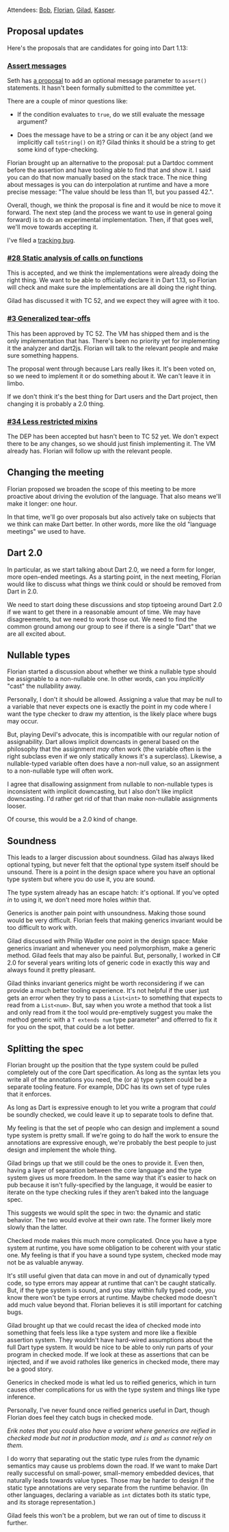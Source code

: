 Attendees: [Bob][], [Florian][], [Gilad][], [Kasper][].

[bob]: https://github.com/munificent
[florian]: https://github.com/floitschG
[gilad]: https://github.com/gbracha
[kasper]: https://github.com/kasperl

## Proposal updates

Here's the proposals that are candidates for going into Dart 1.13:

### [Assert messages][assert]

Seth has [a proposal][assert] to add an optional message parameter to
`assert()` statements. It hasn't been formally submitted to the committee yet.

[assert]: https://github.com/sethladd/dep_assert_with_optional_message/blob/master/proposal.md

There are a couple of minor questions like:

 *  If the condition evaluates to `true`, do we still evaluate the message
    argument?

 *  Does the message have to be a string or can it be any object (and we
    implicitly call `toString()` on it)? Gilad thinks it should be a string to
    get some kind of type-checking.

Florian brought up an alternative to the proposal: put a Dartdoc comment before
the assertion and have tooling able to find that and show it. I said you can do
that now manually based on the stack trace. The nice thing about messages is you
can do interpolation at runtime and have a more precise message: "The value
should be less than 11, but you passed 42.".

Overall, though, we think the proposal is fine and it would be nice to move it
forward. The next step (and the process we want to use in general going forward)
is to do an experimental implementation. Then, if that goes well, we'll move
towards accepting it.

I've filed a [tracking bug](https://github.com/dart-lang/sdk/issues/24213).

### [#28 Static analysis of calls on functions][28]

[28]: https://github.com/dart-lang/dart_enhancement_proposals/issues/28

This is accepted, and we think the implementations were already doing the right
thing. We want to be able to officially declare it in Dart 1.13, so Florian will
check and make sure the implementations are all doing the right thing.

Gilad has discussed it with TC 52, and we expect they will agree with it too.

### [#3 Generalized tear-offs][3]

[3]: https://github.com/dart-lang/dart_enhancement_proposals/issues/3

This has been approved by TC 52. The VM has shipped them and is the only
implementation that has. There's been no priority yet for implementing it the
analyzer and dart2js. Florian will talk to the relevant people and make sure
something happens.

The proposal went through because Lars really likes it. It's been voted on, so
we need to implement it or do something about it. We can't leave it in limbo.

If we don't think it's the best thing for Dart users and the Dart project, then
changing it is probably a 2.0 thing.

### [#34 Less restricted mixins][34]

[34]: https://github.com/dart-lang/dart_enhancement_proposals/issues/34

The DEP has been accepted but hasn't been to TC 52 yet. We don't expect there
to be any changes, so we should just finish implementing it. The VM already
has. Florian will follow up with the relevant people.

## Changing the meeting

Florian proposed we broaden the scope of this meeting to be more proactive about
driving the evolution of the language. That also means we'll make it longer: one
hour.

In that time, we'll go over proposals but also actively take on subjects that we
think can make Dart better. In other words, more like the old "language
meetings" we used to have.

## Dart 2.0

In particular, as we start talking about Dart 2.0, we need a form for longer,
more open-ended meetings. As a starting point, in the next meeting, Florian
would like to discuss what things we think could or should be removed from Dart
in 2.0.

We need to start doing these discussions and stop tiptoeing around Dart 2.0 if
we want to get there in a reasonable amount of time. We may have disagreements,
but we need to work those out. We need to find the common ground among our group
to see if there is a single "Dart" that we are all excited about.

## Nullable types

Florian started a discussion about whether we think a nullable type should be
assignable to a non-nullable one. In other words, can you *implicitly* "cast"
the nullability away.

Personally, I don't it should be allowed. Assigning a value that may be null to
a variable that never expects one is exactly the point in my code where I want
the type checker to draw my attention, is the likely place where bugs may occur.

But, playing Devil's advocate, this is incompatible with our regular notion of
assignability. Dart allows implicit downcasts in general based on the philosophy
that the assignment *may* often work (the variable often is the right subclass
even if we only statically knows it's a superclass). Likewise, a nullable-typed
variable often does have a non-null value, so an assignment to a non-nullable
type will often work.

I agree that disallowing assignment from nullable to non-nullable types is
inconsistent with implicit downcasting, but I also don't like implicit
downcasting. I'd rather get rid of that than make non-nullable assignments
looser.

Of course, this would be a 2.0 kind of change.

## Soundness

This leads to a larger discussion about soundness. Gilad has always liked
optional typing, but never felt that the optional type system itself should be
unsound. There is a point in the design space where you have an optional type
system but where you do use it, you are sound.

The type system already has an escape hatch: it's optional. If you've opted *in*
to using it, we don't need more holes *within* that.

Generics is another pain point with unsoundness. Making those sound would be
very difficult. Florian feels that making generics invariant would be too
difficult to work with.

Gilad discussed with Philip Wadler one point in the design space: Make generics
invariant and whenever you need polymorphism, make a generic method. Gilad
feels that may also be painful. But, personally, I worked in C# 2.0 for several
years writing lots of generic code in exactly this way and always found it
pretty pleasant.

Gilad thinks invariant generics might be worth reconsidering if we can provide
a much better tooling experience. It's not helpful if the user just gets an
error when they try to pass a `List<int>` to something that expects to read
from a `List<num>`. But, say when you wrote a method that took a list and only
read from it the tool would pre-emptively suggest you make the method generic
with a `T extends num` type parameter" and offerred to fix it for you on the
spot, that could be a lot better.

## Splitting the spec

Florian brought up the position that the type system could be pulled completely
out of the core Dart specification. As long as the syntax lets you write all of
the annotations you need, the (or a) type system could be a separate tooling
feature. For example, DDC has its own set of type rules that it enforces.

As long as Dart is expressive enough to let you write a program that *could* be
soundly checked, we could leave it up to separate tools to define that.

My feeling is that the set of people who can design and implement a sound type
system is pretty small. If we're going to do half the work to ensure the
annotations are expressive enough, we're probably the best people to just design
and implement the whole thing.

Gilad brings up that we still could be the ones to provide it. Even then,
having a layer of separation between the core language and the type system
gives us more freedom. In the same way that it's easier to hack on pub because
it isn't fully-specified by the language, it would be easier to iterate on the
type checking rules if they aren't baked into the language spec.

This suggests we would split the spec in two: the dynamic and static behavior.
The two would evolve at their own rate. The former likely more slowly than the
latter.

Checked mode makes this much more complicated. Once you have a type system at
runtime, you have some obligation to be coherent with your static one. My
feeling is that if you have a sound type system, checked mode may not be as
valuable anyway.

It's still useful given that data can move in and out of dynamically typed code,
so type errors may appear at runtime that can't be caught statically. But, if
the type system is sound, and you stay within fully typed code, you know there
won't be type errors at runtime. Maybe checked mode doesn't add much value
beyond that. Florian believes it is still important for catching bugs.

Gilad brought up that we could recast the idea of checked mode into something
that feels less like a type system and more like a flexible assertion system.
They wouldn't have hard-wired assumptions about the full Dart type system. It
would be nice to be able to only run parts of your program in checked mode. If
we look at these as assertions that can be injected, and if we avoid ratholes
like generics in checked mode, there may be a good story.

Generics in checked mode is what led us to reified generics, which in turn
causes other complications for us with the type system and things like type
inference.

Personally, I've never found once reified generics useful in Dart, though
Florian does feel they catch bugs in checked mode.

*Erik notes that you could also have a variant where generics are reified in
checked mode but not in production mode, and `is` and `as` cannot rely on
them.*

I do worry that separating out the static type rules from the dynamic semantics
may cause us problems down the road. If we want to make Dart really successful
on small-power, small-memory embedded devices, that naturally leads towards
value types. Those may be harder to design if the static type annotations are
very separate from the runtime behavior. (In other languages, declaring a
variable as `int` dictates both its static type, and its storage
representation.)

Gilad feels this won't be a problem, but we ran out of time to discuss it
further.
